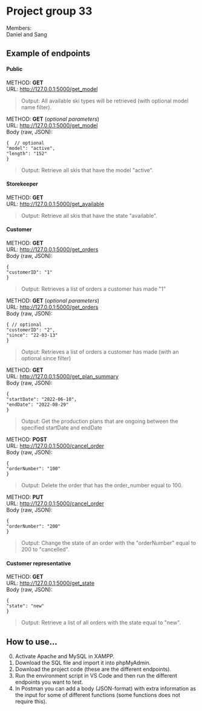 # Project group 33

Members: <br>
Daniel and Sang

## Example of endpoints
#### Public 
METHOD:     **GET** <br>
URL:        http://127.0.0.1:5000/get_model <br>
>Output:     All available ski types will be retrieved (with optional model name filter). <br>

METHOD:     **GET** (*optional parameters*) <br>
URL:        http://127.0.0.1:5000/get_model <br>
            Body (raw, JSON): <br>

    {  // optional
    "model": "active",  
    "length": "152"
    } 

>Output:     Retrieve all skis that have the model "active". <br>

#### Storekeeper
METHOD:     **GET** <br>
URL:        http://127.0.0.1:5000/get_available <br>
>Output:     Retrieve all skis that have the state "available". <br>

#### Customer
METHOD:     **GET** <br>
URL:        http://127.0.0.1:5000/get_orders <br>
            Body (raw, JSON): 

    {  
    "customerID": "1"
    } 
>Output:    Retrieves a list of orders a customer has made "1"  <br>

METHOD:     **GET** (*optional parameters*) <br>
URL:        http://127.0.0.1:5000/get_orders <br>
            Body (raw, JSON): 
            
    { // optional
    "customerID": "2", 
    "since": "22-03-13"
    } 
>Output:    Retrieves a list of orders a customer has made (with an optional since filter)  <br>

METHOD:     **GET** <br>
URL:        http://127.0.0.1:5000/get_plan_summary <br>
            Body (raw, JSON): 

    {  
    "startDate": "2022-06-10", 
    "endDate": "2022-08-29"  
    } 
>Output:     Get the production plans that are ongoing between the specified startDate and endDate <br>

METHOD:     **POST** <br>
URL:        http://127.0.0.1:5000/cancel_order <br>
            Body (raw, JSON): 
            
    {  
    "orderNumber": "100"  
    } 
>Output:     Delete the order that has the order_number equal to 100. <br>

METHOD:     **PUT** <br>
URL:        http://127.0.0.1:5000/cancel_order <br>
            Body (raw, JSON): 
   
    {  
    "orderNumber": "200" 
    } 
>Output:     Change the state of an order with the "orderNumber" equal to 200 to "cancelled". <br>

#### Customer representative

METHOD:     **GET** <br>
URL:        http://127.0.0.1:5000/get_state  <br>
            Body (raw, JSON): 
            
    {  
    "state": "new"  
    } 
>Output:     Retrieve a list of all orders with the state equal to "new". <br>







## How to use...
0. Activate Apache and MySQL in XAMPP.
1. Download the SQL file and import it into phpMyAdmin. <br>
2. Download the project code (these are the different endpoints). <br>
3. Run the environment script in VS Code and then run the different endpoints you want to test. <br>
4. In Postman you can add a body (JSON-format) with extra information as the input for some of different functions (some functions does not require this). <br>
